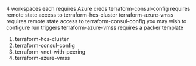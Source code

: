 4 workspaces
each requires Azure creds
terraform-consul-config requires remote state access to terraform-hcs-cluster
terraform-azure-vmss requires remote state access to terraform-consul-config
you may wish to configure run triggers
terraform-azure-vmss requires a packer template

1. terraform-hcs-cluster
2. terraform-consul-config
3. terraform-vnet-with-peering
4. terraform-azure-vmss